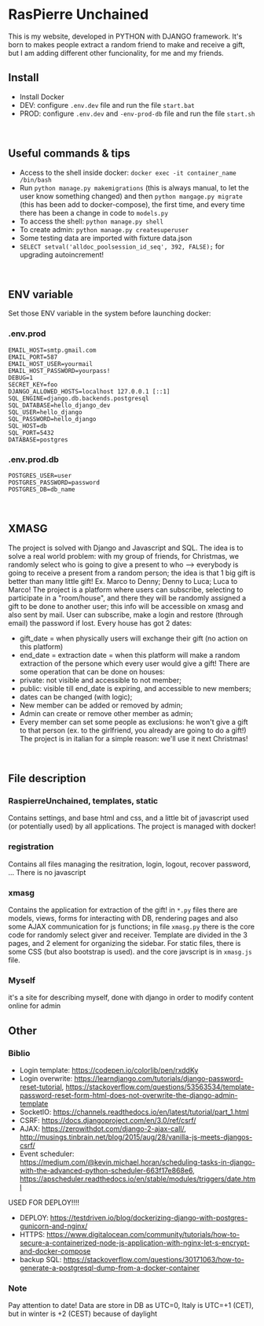 # RasPierre Unchained
This is my website, developed in PYTHON with DJANGO framework.
It's born to makes people extract a random friend to make and receive a gift, but I am adding different other funcionality, for me and my friends.
<br />


## Install
- Install Docker
- DEV: configure `.env.dev` file and run the file `start.bat`
- PROD: configure `.env.dev` and `-env-prod-db` file and run the file `start.sh`
<br />


## Useful commands & tips
- Access to the shell inside docker: `docker exec -it container_name /bin/bash`
- Run `python manage.py makemigrations` (this is always manual, to let the user know something changed) and then `python mangage.py migrate` (this has been add to docker-compose), the first time, and every time there has been a change in code to `models.py`
- To access the shell: `python manage.py shell`
- To create admin: `python manage.py createsuperuser`
- Some testing data are imported with fixture data.json
- `SELECT setval('alldoc_poolsession_id_seq', 392, FALSE);` for upgrading autoincrement!
<br />


## ENV variable
Set those ENV variable in the system before launching docker:

### .env.prod
```
EMAIL_HOST=smtp.gmail.com
EMAIL_PORT=587
EMAIL_HOST_USER=yourmail
EMAIL_HOST_PASSWORD=yourpass!
DEBUG=1
SECRET_KEY=foo
DJANGO_ALLOWED_HOSTS=localhost 127.0.0.1 [::1]
SQL_ENGINE=django.db.backends.postgresql
SQL_DATABASE=hello_django_dev
SQL_USER=hello_django
SQL_PASSWORD=hello_django
SQL_HOST=db
SQL_PORT=5432
DATABASE=postgres
```
### .env.prod.db
```
POSTGRES_USER=user
POSTGRES_PASSWORD=password
POSTGRES_DB=db_name
```
<br />


## XMASG
The project is solved with Django and Javascript and SQL.
The idea is to solve a real world problem: with my group of friends, for Christmas, we randomly select who is going to give a present to who --> everybody is going to receive a present from a random person; the idea is that 1 big gift is better than many little gift! Ex. Marco to Denny; Denny to Luca; Luca to Marco!
The project is a platform where users can subscribe, selecting to participate in a "room/house", and there they will be randomly assigned a gift to be done to another user; this info will be accessible on xmasg and also sent by mail.
User can subscribe, make a login and restore (through email) the password if lost.
Every house has got 2 dates:
- gift_date = when physically users will exchange their gift (no action on this platform)
- end_date = extraction date = when this platform will make a random extraction of the persone which every user would give a gift!
There are some operation that can be done on houses:
- private: not visible and accessible to not member;
- public: visible till end_date is expiring, and accessible to new members;
- dates can be changed (with logic);
- New member can be added or removed by admin;
- Admin can create or remove other member as admin;
- Every member can set some people as exclusions: he won't give a gift to that person (ex. to the girlfriend, you already are going to do a gift!)
The project is in italian for a simple reason: we'll use it next Christmas! 
<br />


## File description
### RaspierreUnchained, templates, static
Contains settings, and base html and css, and a little bit of javascript used (or potentially used) by all applications.
The project is managed with docker!

### registration
Contains all files managing the resitration, login, logout, recover password, ...
There is no javascript

### xmasg
Contains the application for extraction of the gift!
in `*.py` files there are models, views, forms for interacting with DB, rendering pages and also some AJAX communication for js functions; in file `xmasg.py` there is the core code for randomly select giver and receiver. Template are divided in the 3 pages, and 2 element for organizing the sidebar. For static files, there is some CSS (but also bootstrap is used). and the core javscript is in `xmasg.js` file.

### Myself
it's a site for describing myself, done with django in order to modify content online for admin
<br />


## Other

### Biblio
- Login template: https://codepen.io/colorlib/pen/rxddKy
- Login overwrite: https://learndjango.com/tutorials/django-password-reset-tutorial, 
https://stackoverflow.com/questions/53563534/template-password-reset-form-html-does-not-overwrite-the-django-admin-template
- SocketIO: https://channels.readthedocs.io/en/latest/tutorial/part_1.html
- CSRF: https://docs.djangoproject.com/en/3.0/ref/csrf/
- AJAX: https://zerowithdot.com/django-2-ajax-call/, http://musings.tinbrain.net/blog/2015/aug/28/vanilla-js-meets-djangos-csrf/
- Event scheduler: https://medium.com/@kevin.michael.horan/scheduling-tasks-in-django-with-the-advanced-python-scheduler-663f17e868e6, https://apscheduler.readthedocs.io/en/stable/modules/triggers/date.html

USED FOR DEPLOY!!!!
- DEPLOY: https://testdriven.io/blog/dockerizing-django-with-postgres-gunicorn-and-nginx/ 
- HTTPS: https://www.digitalocean.com/community/tutorials/how-to-secure-a-containerized-node-js-application-with-nginx-let-s-encrypt-and-docker-compose 
- backup SQL: https://stackoverflow.com/questions/30171063/how-to-generate-a-postgresql-dump-from-a-docker-container

### Note
Pay attention to date!
Data are store in DB as UTC=0, Italy is UTC=+1 (CET), but in winter is +2 (CEST) because of daylight
